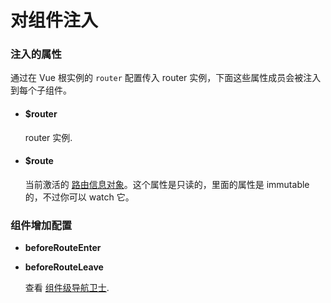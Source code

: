 # 对组件注入

### 注入的属性


通过在 Vue 根实例的 `router` 配置传入 router 实例，下面这些属性成员会被注入到每个子组件。

- #### $router

  router 实例.

- #### $route

  当前激活的 [路由信息对象](route-object.md)。这个属性是只读的，里面的属性是 immutable 的，不过你可以 watch 它。

### 组件增加配置

- **beforeRouteEnter**
- **beforeRouteLeave**

  查看 [组件级导航卫士](../advanced/navigation-guards.md#incomponent-guards).

